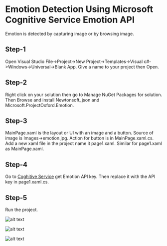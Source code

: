 # Emotion Detection Using Microsoft Cognitive Service Emotion API
Emotion is detected by capturing image or by browsing image.

## Step-1
Open Visual Studio File->Project->New Project->Templates->Visual c#->Windows->Universal->Blank App. Give a name to your project then Open.

## Step-2
Right click on your solution then go to Manage NuGet Packages for solution. Then Browse and install Newtonsoft_json and Microsoft.ProjectOxford.Emotion.

## Step-3
MainPage.xaml is the layout or UI with an image and a button. Source of image is Images->emotion.jpg. Action for button is in MainPage.xaml.cs. Add a new xaml file in the project name it page1.xaml. Similar for page1.xaml as MainPage.xaml.

## Step-4
Go to [Coghitive Service](https://azure.microsoft.com/en-us/try/cognitive-services/) get Emotion API key. Then replace it with the API key in page1.xaml.cs.

## Step-5
Run the project.

![alt text](https://github.com/Manan-Chakma/Emotion-Detection-Using-Microsoft-Cognitive-Service-Emotion-API/tree/master/New%20folder/Capture1.png "")

![alt text](https://github.com/Manan-Chakma/Emotion-Detection-Using-Microsoft-Cognitive-Service-Emotion-API/tree/master/New%20folder/Capture2.png"")

![alt text](https://github.com/Manan-Chakma/Emotion-Detection-Using-Microsoft-Cognitive-Service-Emotion-API/tree/master/New%20folder/Capture3.png "")
